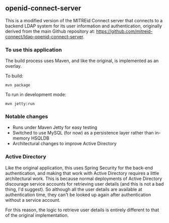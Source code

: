 ## openid-connect-server

This is a modified version of the MITREid Connect server that connects to a backend LDAP 
system for its user information and authentication, originally derived from the main Github repository
at: https://github.com/mitreid-connect/ldap-openid-connect-server.


### To use this application

The build process uses Maven, and like the original, is implemented as an overlay.

To build:

    mvn package
    
To run in development mode:

    mvn jetty:run


### Notable changes

 * Runs under Maven Jetty for easy testing
 * Switched to use MySQL (for now) as a persistence layer rather than in-memory HSQLDB
 * Architectural changes to improve Active Directory


### Active Directory

Like the original application, this uses Spring Security for the back-end authentication, and 
making that work with Active Directory requires a little architectural work. This is because
normal deployments of Active Directory discourage service accounts for retrieving user 
details (and this is not a bad thing, I'd suggest). So although all the user details are
available at authentication time, they can't be looked up again after authentication without
a service account. 

For this reason, the logic to retrieve user details is entirely different to that of the 
original implementation. 
